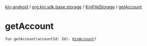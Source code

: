 [kin-android](../../index.md) / [org.kin.sdk.base.storage](../index.md) / [KinFileStorage](index.md) / [getAccount](./get-account.md)

# getAccount

`fun getAccount(accountId: Id): `[`KinAccount`](../../org.kin.sdk.base.models/-kin-account/index.md)`?`